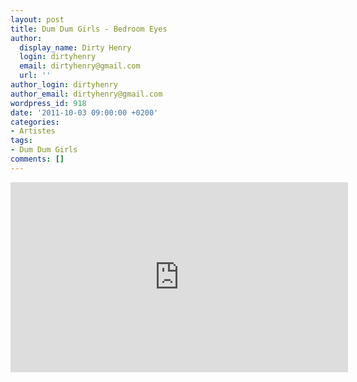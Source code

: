 ```yaml
---
layout: post
title: Dum Dum Girls - Bedroom Eyes
author:
  display_name: Dirty Henry
  login: dirtyhenry
  email: dirtyhenry@gmail.com
  url: ''
author_login: dirtyhenry
author_email: dirtyhenry@gmail.com
wordpress_id: 918
date: '2011-10-03 09:00:00 +0200'
categories:
- Artistes
tags:
- Dum Dum Girls
comments: []
---
```

<iframe width="540" height="304" src="http://www.youtube.com/embed/YBSs3-RfLKk" frameborder="0" allowfullscreen></iframe>
